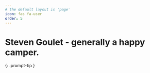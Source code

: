 ```yaml
---
# the default layout is 'page'
icon: fas fa-user
order: 5
---
```

# Steven Goulet - generally a happy camper.
{: .prompt-tip }
